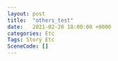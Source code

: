 ```yaml
---
layout: post
title:  "others_test"
date:   2021-02-20 18:00:00 +0000
categories: Etc
Tags: Story Etc
SceneCode: []
---
```

